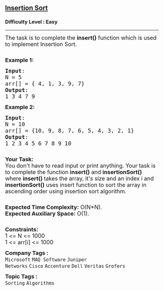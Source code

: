<h2><a href="https://practice.geeksforgeeks.org/problems/insertion-sort/0">Insertion Sort</a></h2><h3>Difficulty Level : Easy</h3><hr><div class="problems_problem_content__Xm_eO"><p><span style="font-size:18px">The task is to complete the&nbsp;<strong>insert()</strong> function which is used to implement Insertion Sort. </span></p>

<p><br>
<span style="font-size:18px"><strong>Example 1:</strong></span></p>

<pre><span style="font-size:18px"><strong>Input</strong>:
N = 5
arr[] = { 4, 1, 3, 9, 7}
<strong>Output</strong>:
1 3 4 7 9
</span></pre>

<p><span style="font-size:18px"><strong>Example 2:</strong></span></p>

<pre><span style="font-size:18px"><strong>Input</strong>:
N = 10
arr[] = {10, 9, 8, 7, 6, 5, 4, 3, 2, 1}
<strong>Output</strong>:
1 2 3 4 5 6 7 8 9 10</span></pre>

<div><br>
<span style="font-size:18px"><strong>Your Task:&nbsp;</strong></span></div>

<div><span style="font-size:18px">You don't have to read input or print anything. Your task is to complete the function <strong>insert()</strong> and <strong>insertionSort()</strong> where <strong>insert() </strong>takes the array, it's size and an index i and <strong>insertionSort()</strong> uses insert function to sort the array in ascending order using insertion sort algorithm.&nbsp;</span></div>

<p><br>
<span style="font-size:18px"><strong>Expected Time Complexity:</strong>&nbsp;O(N*N).<br>
<strong>Expected Auxiliary Space:</strong>&nbsp;O(1).</span></p>

<p><br>
<span style="font-size:18px"><strong>Constraints:</strong><br>
1 &lt;= N &lt;= 1000<br>
1 &lt;= arr[i] &lt;= 1000</span></p>
</div><p><span style=font-size:18px><strong>Company Tags : </strong><br><code>Microsoft</code>&nbsp;<code>MAQ Software</code>&nbsp;<code>Juniper Networks</code>&nbsp;<code>Cisco</code>&nbsp;<code>Accenture</code>&nbsp;<code>Dell</code>&nbsp;<code>Veritas</code>&nbsp;<code>Grofers</code>&nbsp;<br><p><span style=font-size:18px><strong>Topic Tags : </strong><br><code>Sorting</code>&nbsp;<code>Algorithms</code>&nbsp;